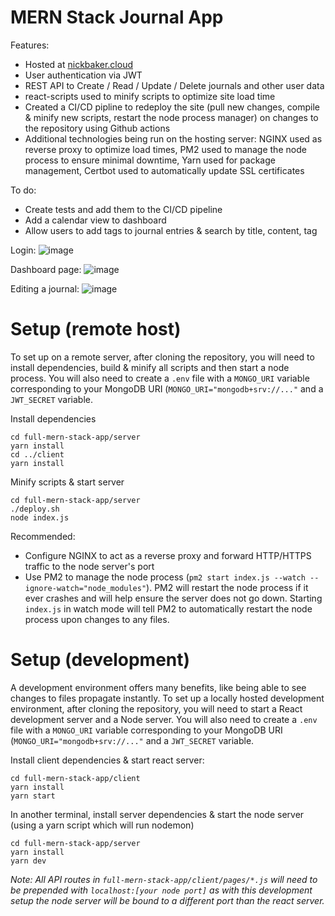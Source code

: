 # MERN Stack Journal App

Features:
- Hosted at [nickbaker.cloud](http://www.nickbaker.cloud)
- User authentication via JWT
- REST API to Create / Read / Update / Delete journals and other user data
- react-scripts used to minify scripts to optimize site load time
- Created a CI/CD pipline to redeploy the site (pull new changes, compile & minify new scripts, restart the node process manager) on changes to the repository using Github actions
- Additional technologies being run on the hosting server: NGINX used as reverse proxy to optimize load times, PM2 used to manage the node process to ensure minimal downtime, Yarn used for package management, Certbot used to automatically update SSL certificates

To do:
- Create tests and add them to the CI/CD pipeline
- Add a calendar view to dashboard
- Allow users to add tags to journal entries & search by title, content, tag

Login:
![image](https://github.com/nickbakeruvic/full-mern-stack-app/assets/106908272/729168aa-52ff-4055-98f0-ef65d86b508e)

Dashboard page:
![image](https://github.com/nickbakeruvic/full-mern-stack-app/assets/106908272/1a7d57dd-011e-4573-973a-50c7133b9168)

Editing a journal:
![image](https://github.com/nickbakeruvic/full-mern-stack-app/assets/106908272/f187bb91-dd2c-4ba9-9dc2-936fdb24959e)

# Setup (remote host)

To set up on a remote server, after cloning the repository, you will need to install dependencies, build & minify all scripts and then start a node process.
You will also need to create a `.env` file with a `MONGO_URI` variable corresponding to your MongoDB URI (`MONGO_URI="mongodb+srv://..."` and a `JWT_SECRET` variable.

Install dependencies
```
cd full-mern-stack-app/server
yarn install
cd ../client
yarn install
```

Minify scripts & start server
```
cd full-mern-stack-app/server
./deploy.sh
node index.js
```

Recommended:
- Configure NGINX to act as a reverse proxy and forward HTTP/HTTPS traffic to the node server's port
- Use PM2 to manage the node process (`pm2 start index.js --watch --ignore-watch="node_modules"`). PM2 will restart the node process if it ever crashes and will help ensure the server does not go down. Starting `index.js` in watch mode will tell PM2 to automatically restart the node process upon changes to any files.

# Setup (development)

A development environment offers many benefits, like being able to see changes to files propagate instantly. To set up a locally hosted development environment, after cloning the repository, you will need to start a React development server and a Node server.
You will also need to create a `.env` file with a `MONGO_URI` variable corresponding to your MongoDB URI (`MONGO_URI="mongodb+srv://..."` and a `JWT_SECRET` variable.

Install client dependencies & start react server:
```
cd full-mern-stack-app/client
yarn install
yarn start
```

In another terminal, install server dependencies & start the node server (using a yarn script which will run nodemon)
```
cd full-mern-stack-app/server
yarn install
yarn dev
```

*Note: All API routes in `full-mern-stack-app/client/pages/*.js` will need to be prepended with `localhost:[your node port]` as with this development setup the node server will be bound to a different port than the react server.*
